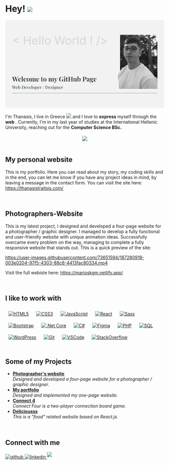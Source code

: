 # Hey! <a href="https://www.gautamkrishnar.com/"><img src="https://media.giphy.com/media/hvRJCLFzcasrR4ia7z/giphy.gif" width="5%"></a>
<div align="center">
<img src="https://github.com/Thanasis-Traitsis/Thanasis-Traitsis/blob/main/github.png?raw=true" align="center"  />
</div>
<br/>
<div align="left">I'm Thanasis, I live in Greece <img src="https://cdn-icons-png.flaticon.com/512/330/330515.png" width="20"/> and I love to <b> express </b> myself through the <b> web </b>. Currently, I'm in my last year of studies at the International Hellenic University, reaching out for the <b>Computer Science BSc.</b> </div> 
<div align="center">
<br/>  
<img src="https://komarev.com/ghpvc/?username=Thanasis-Traitsis&&style=flat-square" align="center" />
</div>
<br/>

## My personal website

This is my portfolio. Here you can read about my story, my coding skills and in the end, you can let me know if you have any project ideas in mind, by leaving a message in the contact form. You can visit the site here: https://thanasistraitsis.com/

<br/>

## Photographers-Website

This is my latest project, I designed and developed a four-page website for a photographer / graphic designer. I managed to develop a fully functional and user-friendly website with unique animation ideas. Successfully overcame every problem on the way, managing to complete a fully responsive website that stands out. This is a quick preview of the site:

https://user-images.githubusercontent.com/73651594/187280918-003e0204-97f5-4303-88c6-4413fac80334.mp4

Visit the full webiste here: https://marioskgm.netlify.app/

<br/>

## I like to work with
<div>
  <a href="https://en.wikipedia.org/wiki/HTML5" target="_blank"><img style="margin: 10px" src="https://img.shields.io/badge/HTML5-E34F26?style=for-the-badge&logo=html5&logoColor=white" alt="HTML5" height="30" /></a>  
  <a href="https://img.shields.io/badge/CSS3-1572B6?style=for-the-badge&logo=css3&logoColor=white" target="_blank"><img style="margin: 10px" src="https://img.shields.io/badge/CSS3-1572B6?style=for-the-badge&logo=css3&logoColor=white" alt="CSS3" height="30" /></a>  
  <a href="https://www.javascript.com/" target="_blank"><img style="margin: 10px" src="https://img.shields.io/badge/JavaScript-323330?style=for-the-badge&logo=javascript&logoColor=F7DF1E" alt="JavaScript" height="30" /></a>  
  <a href="https://reactjs.org/" target="_blank"><img style="margin: 10px" src="https://img.shields.io/badge/React-20232A?style=for-the-badge&logo=react&logoColor=61DAFB" alt="React" height="30" /></a>
  <a href="https://sass-lang.com/" target="_blank"><img style="margin: 10px" src="https://img.shields.io/badge/Sass-CC6699?style=for-the-badge&logo=sass&logoColor=white" alt="Sass" height="30" /></a>  
  <a href="https://getbootstrap.com/docs/3.4/javascript/" target="_blank"><img style="margin: 10px" src="https://img.shields.io/badge/Bootstrap-563D7C?style=for-the-badge&logo=bootstrap&logoColor=white" alt="Bootstrap" height="30" /></a>    
  <a href="https://dotnet.microsoft.com/download" target="_blank"><img style="margin: 10px" src="https://img.shields.io/badge/.NET-512BD4?style=for-the-badge&logo=dotnet&logoColor=white" alt=".Net Core" height="30" /></a>  
  <a href="https://docs.microsoft.com/en-us/dotnet/csharp/" target="_blank"><img style="margin: 10px" src="https://img.shields.io/badge/C%23-239120?style=for-the-badge&logo=c-sharp&logoColor=white" alt="C#" height="30" /></a>  
  <a href="https://www.figma.com/" target="_blank"><img style="margin: 10px" src="https://img.shields.io/badge/Figma-F24E1E?style=for-the-badge&logo=figma&logoColor=white" alt="Figma" height="30" /></a>  
  <a href="https://www.php.net/" target="_blank"><img style="margin: 10px" src="https://img.shields.io/badge/PHP-777BB4?style=for-the-badge&logo=php&logoColor=white" alt="PHP" height="30" /></a>
  <a href="https://www.postgresql.org/" target="_blank"><img style="margin: 10px" src="https://img.shields.io/badge/PostgreSQL-316192?style=for-the-badge&logo=postgresql&logoColor=white" alt="SQL" height="30" /></a>
  <a href="https://wordpress.com/" target="_blank"><img style="margin: 10px" src="https://img.shields.io/badge/Wordpress-21759B?style=for-the-badge&logo=wordpress&logoColor=white" alt="WordPress" height="30" /></a>  
  <a href="https://github.com/" target="_blank"><img style="margin: 10px" src="https://img.shields.io/badge/GIT-E44C30?style=for-the-badge&logo=git&logoColor=white" alt="Git" height="30" /></a>
  <a href="https://code.visualstudio.com/" target="_blank"><img style="margin: 10px" src="https://img.shields.io/badge/VSCode-0078D4?style=for-the-badge&logo=visual%20studio%20code&logoColor=white " alt="VSCode" height="30" /></a>
   <a href="https://stackoverflow.com/" target="_blank"><img style="margin: 10px" src="https://img.shields.io/badge/Stack_Overflow-FE7A16?style=for-the-badge&logo=stack-overflow&logoColor=white" alt="StackOverflow" height="30" /></a>
</div>

<br/>  

## Some of my Projects
<div>
  <ul>
    <li><a href="https://github.com/Thanasis-Traitsis/Photographers-Website"><b>Photographer's website</b></a><br/><i>Designed and developed a four-page website for a photographer / graphic designer.</i></li>
    <li><a href="https://github.com/Thanasis-Traitsis/Thanasis-Traitsis.github.io"><b>My portfolio</b></a><br/><i>Designed and implemented my one-page website.</i></li>
    <li><a href="https://github.com/Thanasis-Traitsis/Connect_4"><b>Connect 4</b></a><br/><i>Connect Four is a two-player connection board game.</i></li>
    <li><a href="https://github.com/Thanasis-Traitsis/React-Food-Recipes"><b>Deliciousss</b></a><br/><i>This is a "food" related website based on React.js.</i></li>
  </ul>
</div>

<br/>

## Connect with me  
<div>
<a href="https://github.com/Thanasis-Traitsis" target="_blank">
<img src=https://img.shields.io/badge/github-%2324292e.svg?&style=for-the-badge&logo=github&logoColor=white alt=github style="margin-bottom: 5px;" />
</a>
<a href="https://www.linkedin.com/in/thanasis-traitsis/" target="_blank">
<img src=https://img.shields.io/badge/linkedin-%231E77B5.svg?&style=for-the-badge&logo=linkedin&logoColor=white alt=linkedin style="margin-bottom: 5px;" />
</a>
 <a href="mailto:thanasiswd@gmail.com" target="_blank">
<img src="https://img.shields.io/badge/Gmail-D14836?style=for-the-badge&logo=gmail&logoColor=white" lt=gmail style="margin-bottom: 5px;" />  
</a>  
</div>  
  
